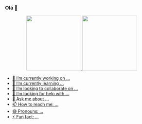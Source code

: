 ### Olá 👋
<div align="center">
  <a href="https://github.com/guimartinsa">
  <img height="180em" src="https://github-readme-stats.vercel.app/api?username=guimartinsa&show_icons=true&theme=dracula&include_all_commits=true&count_private=true"/>
  <img height="180em" src="https://github-readme-stats.vercel.app/api/top-langs/?username=guimartinsa&layout=compact&langs_count=7&theme=dracula"/>
</div>





- 🔭 I’m currently working on ...
- 🌱 I’m currently learning ...
- 👯 I’m looking to collaborate on ...
- 🤔 I’m looking for help with ...
- 💬 Ask me about ...
- 📫 How to reach me: ...
- 😄 Pronouns: ...
- ⚡ Fun fact: ...
